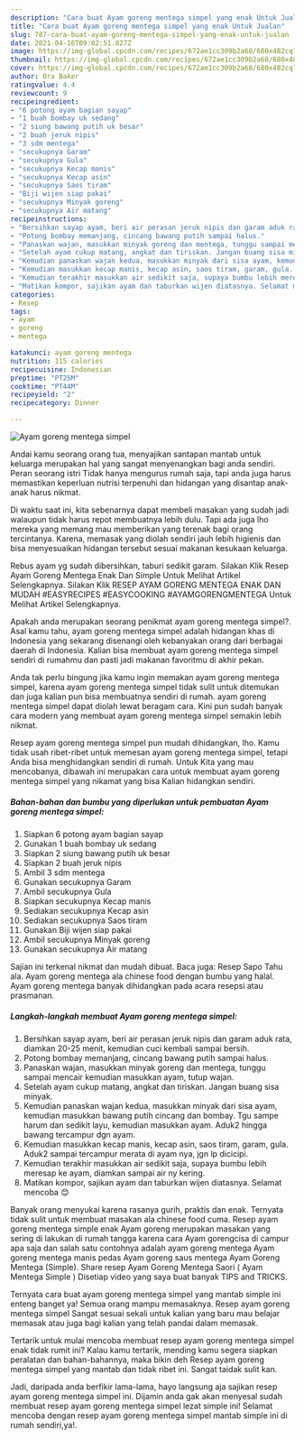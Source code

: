 ```yaml
---
description: "Cara buat Ayam goreng mentega simpel yang enak Untuk Jualan"
title: "Cara buat Ayam goreng mentega simpel yang enak Untuk Jualan"
slug: 787-cara-buat-ayam-goreng-mentega-simpel-yang-enak-untuk-jualan
date: 2021-04-16T09:02:51.827Z
image: https://img-global.cpcdn.com/recipes/672ae1cc309b2a68/680x482cq70/ayam-goreng-mentega-simpel-foto-resep-utama.jpg
thumbnail: https://img-global.cpcdn.com/recipes/672ae1cc309b2a68/680x482cq70/ayam-goreng-mentega-simpel-foto-resep-utama.jpg
cover: https://img-global.cpcdn.com/recipes/672ae1cc309b2a68/680x482cq70/ayam-goreng-mentega-simpel-foto-resep-utama.jpg
author: Ora Baker
ratingvalue: 4.4
reviewcount: 9
recipeingredient:
- "6 potong ayam bagian sayap"
- "1 buah bombay uk sedang"
- "2 siung bawang putih uk besar"
- "2 buah jeruk nipis"
- "3 sdm mentega"
- "secukupnya Garam"
- "secukupnya Gula"
- "secukupnya Kecap manis"
- "secukupnya Kecap asin"
- "secukupnya Saos tiram"
- "Biji wijen siap pakai"
- "secukupnya Minyak goreng"
- "secukupnya Air matang"
recipeinstructions:
- "Bersihkan sayap ayam, beri air perasan jeruk nipis dan garam aduk rata, diamkan 20-25 menit, kemudian cuci kembali sampai bersih."
- "Potong bombay memanjang, cincang bawang putih sampai halus."
- "Panaskan wajan, masukkan minyak goreng dan mentega, tunggu sampai mencair kemudian masukkan ayam, tutup wajan."
- "Setelah ayam cukup matang, angkat dan tiriskan. Jangan buang sisa minyak."
- "Kemudian panaskan wajan kedua, masukkan minyak dari sisa ayam, kemudian masukkan bawang putih cincang dan bombay. Tgu sampe harum dan sedikit layu, kemudian masukkan ayam. Aduk2 hingga bawang tercampur dgn ayam."
- "Kemudian masukkan kecap manis, kecap asin, saos tiram, garam, gula. Aduk2 sampai tercampur merata di ayam nya, jgn lp dicicipi."
- "Kemudian terakhir masukkan air sedikit saja, supaya bumbu lebih meresap ke ayam, diamkan sampai air ny kering."
- "Matikan kompor, sajikan ayam dan taburkan wijen diatasnya. Selamat mencoba 😊"
categories:
- Resep
tags:
- ayam
- goreng
- mentega

katakunci: ayam goreng mentega 
nutrition: 115 calories
recipecuisine: Indonesian
preptime: "PT25M"
cooktime: "PT44M"
recipeyield: "2"
recipecategory: Dinner

---
```



![Ayam goreng mentega simpel](https://img-global.cpcdn.com/recipes/672ae1cc309b2a68/680x482cq70/ayam-goreng-mentega-simpel-foto-resep-utama.jpg)

Andai kamu seorang orang tua, menyajikan santapan mantab untuk keluarga merupakan hal yang sangat menyenangkan bagi anda sendiri. Peran seorang istri Tidak hanya mengurus rumah saja, tapi anda juga harus memastikan keperluan nutrisi terpenuhi dan hidangan yang disantap anak-anak harus nikmat.

Di waktu  saat ini, kita sebenarnya dapat membeli masakan yang sudah jadi walaupun tidak harus repot membuatnya lebih dulu. Tapi ada juga lho mereka yang memang mau memberikan yang terenak bagi orang tercintanya. Karena, memasak yang diolah sendiri jauh lebih higienis dan bisa menyesuaikan hidangan tersebut sesuai makanan kesukaan keluarga. 

Rebus ayam yg sudah dibersihkan, taburi sedikit garam. Silakan Klik Resep Ayam Goreng Mentega Enak Dan Simple Untuk Melihat Artikel Selengkapnya. Silakan Klik RESEP AYAM GORENG MENTEGA ENAK DAN MUDAH #EASYRECIPES #EASYCOOKING #AYAMGORENGMENTEGA Untuk Melihat Artikel Selengkapnya.

Apakah anda merupakan seorang penikmat ayam goreng mentega simpel?. Asal kamu tahu, ayam goreng mentega simpel adalah hidangan khas di Indonesia yang sekarang disenangi oleh kebanyakan orang dari berbagai daerah di Indonesia. Kalian bisa membuat ayam goreng mentega simpel sendiri di rumahmu dan pasti jadi makanan favoritmu di akhir pekan.

Anda tak perlu bingung jika kamu ingin memakan ayam goreng mentega simpel, karena ayam goreng mentega simpel tidak sulit untuk ditemukan dan juga kalian pun bisa membuatnya sendiri di rumah. ayam goreng mentega simpel dapat diolah lewat beragam cara. Kini pun sudah banyak cara modern yang membuat ayam goreng mentega simpel semakin lebih nikmat.

Resep ayam goreng mentega simpel pun mudah dihidangkan, lho. Kamu tidak usah ribet-ribet untuk memesan ayam goreng mentega simpel, tetapi Anda bisa menghidangkan sendiri di rumah. Untuk Kita yang mau mencobanya, dibawah ini merupakan cara untuk membuat ayam goreng mentega simpel yang nikamat yang bisa Kalian hidangkan sendiri.

<!--inarticleads1-->

##### Bahan-bahan dan bumbu yang diperlukan untuk pembuatan Ayam goreng mentega simpel:

1. Siapkan 6 potong ayam bagian sayap
1. Gunakan 1 buah bombay uk sedang
1. Siapkan 2 siung bawang putih uk besar
1. Siapkan 2 buah jeruk nipis
1. Ambil 3 sdm mentega
1. Gunakan secukupnya Garam
1. Ambil secukupnya Gula
1. Siapkan secukupnya Kecap manis
1. Sediakan secukupnya Kecap asin
1. Sediakan secukupnya Saos tiram
1. Gunakan Biji wijen siap pakai
1. Ambil secukupnya Minyak goreng
1. Gunakan secukupnya Air matang


Sajian ini terkenal nikmat dan mudah dibuat. Baca juga: Resep Sapo Tahu ala. Ayam goreng mentega ala chinese food dengan bumbu yang halal. Ayam goreng mentega banyak dihidangkan pada acara resepsi atau prasmanan. 

<!--inarticleads2-->

##### Langkah-langkah membuat Ayam goreng mentega simpel:

1. Bersihkan sayap ayam, beri air perasan jeruk nipis dan garam aduk rata, diamkan 20-25 menit, kemudian cuci kembali sampai bersih.
1. Potong bombay memanjang, cincang bawang putih sampai halus.
1. Panaskan wajan, masukkan minyak goreng dan mentega, tunggu sampai mencair kemudian masukkan ayam, tutup wajan.
1. Setelah ayam cukup matang, angkat dan tiriskan. Jangan buang sisa minyak.
1. Kemudian panaskan wajan kedua, masukkan minyak dari sisa ayam, kemudian masukkan bawang putih cincang dan bombay. Tgu sampe harum dan sedikit layu, kemudian masukkan ayam. Aduk2 hingga bawang tercampur dgn ayam.
1. Kemudian masukkan kecap manis, kecap asin, saos tiram, garam, gula. Aduk2 sampai tercampur merata di ayam nya, jgn lp dicicipi.
1. Kemudian terakhir masukkan air sedikit saja, supaya bumbu lebih meresap ke ayam, diamkan sampai air ny kering.
1. Matikan kompor, sajikan ayam dan taburkan wijen diatasnya. Selamat mencoba 😊


Banyak orang menyukai karena rasanya gurih, praktis dan enak. Ternyata tidak sulit untuk membuat masakan ala chinese food cuma. Resep ayam goreng mentega simple enak Ayam goreng merupakan masakan yang sering di lakukan di rumah tangga karena cara Ayam gorengcisa di campur apa saja dan salah satu contohnya adalah ayam goreng mentega Ayam goreng mentega manis pedas Ayam goreng saus mentega Ayam Goreng Mentega (Simple). Share resep Ayam Goreng Mentega Saori ( Ayam Mentega Simple ) Disetiap video yang saya buat banyak TIPS and TRICKS. 

Ternyata cara buat ayam goreng mentega simpel yang mantab simple ini enteng banget ya! Semua orang mampu memasaknya. Resep ayam goreng mentega simpel Sangat sesuai sekali untuk kalian yang baru mau belajar memasak atau juga bagi kalian yang telah pandai dalam memasak.

Tertarik untuk mulai mencoba membuat resep ayam goreng mentega simpel enak tidak rumit ini? Kalau kamu tertarik, mending kamu segera siapkan peralatan dan bahan-bahannya, maka bikin deh Resep ayam goreng mentega simpel yang mantab dan tidak ribet ini. Sangat taidak sulit kan. 

Jadi, daripada anda berfikir lama-lama, hayo langsung aja sajikan resep ayam goreng mentega simpel ini. Dijamin anda gak akan menyesal sudah membuat resep ayam goreng mentega simpel lezat simple ini! Selamat mencoba dengan resep ayam goreng mentega simpel mantab simple ini di rumah sendiri,ya!.

